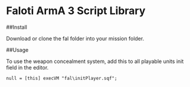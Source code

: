 # Faloti ArmA 3 Script Library

##Install

Download or clone the fal folder into your mission folder.

##Usage

To use the weapon concealment system, add this to all playable units init field in the editor.
```
null = [this] execVM "fal\initPlayer.sqf";
```